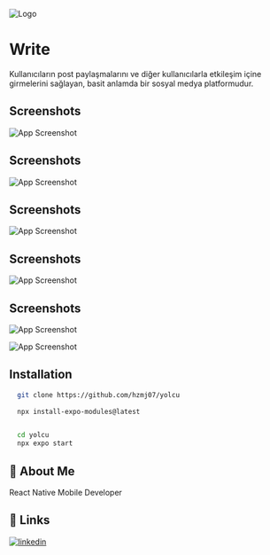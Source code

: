 
![Logo](./sorce/pngwing.com.png)


# Write

Kullanıcıların post paylaşmalarını ve diğer kullanıcılarla etkileşim içine girmelerini sağlayan, basit anlamda bir sosyal medya platformudur.


## Screenshots

![App Screenshot](./sorce/screens/Screenshot_2024-09-18-00-52-08-379_host.exp.exponent.jpg)




## Screenshots

![App Screenshot](./sorce/screens/Screenshot_2024-09-18-00-52-11-059_host.exp.exponent.jpg)



## Screenshots

![App Screenshot](./sorce/screens/Screenshot_2024-09-18-00-52-41-080_host.exp.exponent.jpg)


## Screenshots

![App Screenshot](./sorce/screens/Screenshot_2024-09-18-00-52-44-044_host.exp.exponent.jpg)



## Screenshots

![App Screenshot](./sorce/screens/Screenshot_2024-09-18-00-52-47-244_host.exp.exponent.jpg)


![App Screenshot](./sorce/screens/Screenshot_2024-09-18-00-52-56-747_host.exp.exponent.jpg)




## Installation

 

```bash
  git clone https://github.com/hzmj07/yolcu
  
  npx install-expo-modules@latest


  cd yolcu
  npx expo start
```
    


    
## 🚀 About Me
React Native Mobile Developer



## 🔗 Links


[![linkedin](https://img.shields.io/badge/linkedin-0A66C2?style=for-the-badge&logo=linkedin&logoColor=white)](https://www.linkedin.com/in/hazem-aljasem/)

